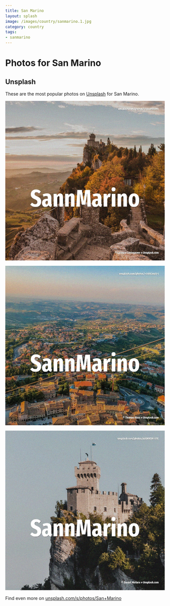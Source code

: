 ```yaml
---
title: San Marino
layout: splash
image: /images/country/sanmarino.1.jpg
category: country
tags:
- sanmarino
---
```

# Photos for San Marino

## Unsplash

These are the most popular photos on [Unsplash](https://unsplash.com) for San Marino.

![San Marino](/images/country/sanmarino.1.jpg)

![San Marino](/images/country/sanmarino.2.jpg)

![San Marino](/images/country/sanmarino.3.jpg)

Find even more on [unsplash.com/s/photos/San+Marino](https://unsplash.com/s/photos/San+Marino)
